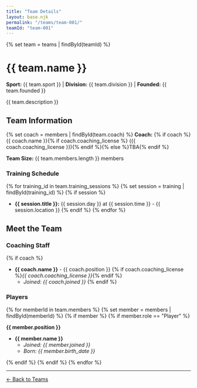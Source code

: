 ```yaml
---
title: "Team Details"
layout: base.njk
permalink: "/teams/team-001/"
teamId: "team-001"
---
```


{% set team = teams | findById(teamId) %}

# {{ team.name }}

**Sport:** {{ team.sport }} | **Division:** {{ team.division }} | **Founded:** {{ team.founded }}

{{ team.description }}

## Team Information

{% set coach = members | findById(team.coach) %}
**Coach:** {% if coach %}{{ coach.name }}{% if coach.coaching_license %} ({{ coach.coaching_license }}){% endif %}{% else %}TBA{% endif %}

**Team Size:** {{ team.members.length }} members

### Training Schedule
{% for training_id in team.training_sessions %}
{% set session = training | findById(training_id) %}
{% if session %}
- **{{ session.title }}:** {{ session.day }} at {{ session.time }} - {{ session.location }}
{% endif %}
{% endfor %}

## Meet the Team

### Coaching Staff
{% if coach %}
- **{{ coach.name }}** - {{ coach.position }}
  {% if coach.coaching_license %}*{{ coach.coaching_license }}*{% endif %}
  - *Joined: {{ coach.joined }}*
{% endif %}

### Players
{% for memberId in team.members %}
{% set member = members | findById(memberId) %}
{% if member %}
{% if member.role == "Player" %}

**{{ member.position }}**
- **{{ member.name }}**
  - *Joined: {{ member.joined }}*
  - *Born: {{ member.birth_date }}*

{% endif %}
{% endif %}
{% endfor %}

---

[← Back to Teams](/teams/)